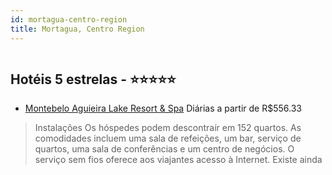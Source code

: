 ```yaml
---
id: mortagua-centro-region
title: Mortagua, Centro Region
---
```


<center><img src="http://image1.urlforimages.com/Images/1243489/$Original/1214304160_200x200.jpg" alt="" /></center>


## Hotéis 5 estrelas - ⭐️⭐️⭐️⭐️⭐️

-    [Montebelo Aguieira Lake Resort & Spa](https://www.hurb.com/hoteis/mortagua/montebelo-aguieira-lake-resort-spa-JNP-JP012309?cmp=18055) Diárias a partir de R$556.33
   > Instalações
Os hóspedes podem descontraír em 152 quartos. As comodidades incluem uma sala de refeições, um bar, serviço de quartos, uma sala de conferências e um centro de negócios. O serviço sem fios oferece aos viajantes acesso à Internet. Existe ainda 
